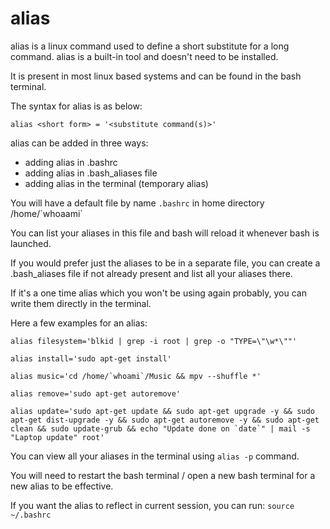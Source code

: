 # alias

alias is a linux command used to define a short substitute for a long command.
alias is a built-in tool and doesn't need to be installed.

It is present in most linux based systems and can be found in the bash terminal.

The syntax for alias is as below:

`alias <short form> = '<substitute command(s)>'`

alias can be added in three ways:

- adding alias in .bashrc
- adding alias in .bash_aliases file
- adding alias in the terminal (temporary alias)

You will have a default file by name `.bashrc` in home directory /home/\`whoaami\`

You can list your aliases in this file and bash will reload it whenever bash is launched.

If you would prefer just the aliases to be in a separate file, you can create a .bash_aliases file if not already present and list all your aliases there.

If it's a one time alias which you won't be using again probably, you can write them directly in the terminal.

Here a few examples for an alias:

```alias filesystem='blkid | grep -i root | grep -o "TYPE=\"\w*\""'```

```alias install='sudo apt-get install'```

```alias music='cd /home/`whoami`/Music && mpv --shuffle *'```

```alias remove='sudo apt-get autoremove'```

```alias update='sudo apt-get update && sudo apt-get upgrade -y && sudo apt-get dist-upgrade -y && sudo apt-get autoremove -y && sudo apt-get clean && sudo update-grub && echo "Update done on `date`" | mail -s "Laptop update" root'```

You can view all your aliases in the terminal using `alias -p` command.

You will need to restart the bash terminal / open a new bash terminal for a new alias to be effective.

If you want the alias to reflect in current session, you can run: `source ~/.bashrc`

